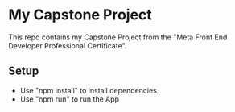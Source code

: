 # My Capstone Project

This repo contains my Capstone Project from the "Meta Front End Developer Professional Certificate".

## Setup
- Use "npm install" to install dependencies
- Use "npm run" to run the App
